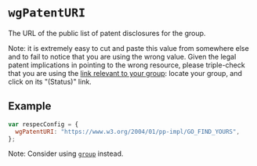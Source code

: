 # `wgPatentURI`

The URL of the public list of patent disclosures for the group.

Note: it is extremely easy to cut and paste this value from somewhere else and to fail to notice that you are using the wrong value. Given the legal patent implications in pointing to the wrong resource, please triple-check that you are using the [link relevant to your group](https://www.w3.org/2004/01/pp-impl/): locate your group, and click on its "(Status)" link.

## Example

```js "example": "Specify patent URL for the W3C group."
var respecConfig = {
  wgPatentURI: "https://www.w3.org/2004/01/pp-impl/GO_FIND_YOURS",
};
```

Note: Consider using [`group`](group) instead.
